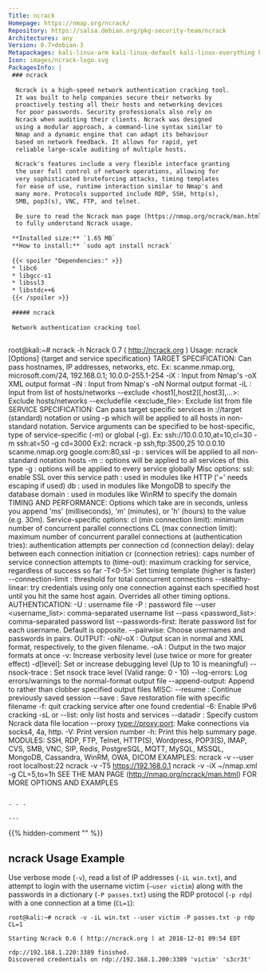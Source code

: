 ```yaml
---
Title: ncrack
Homepage: https://nmap.org/ncrack/
Repository: https://salsa.debian.org/pkg-security-team/ncrack
Architectures: any
Version: 0.7+debian-3
Metapackages: kali-linux-arm kali-linux-default kali-linux-everything kali-linux-headless kali-linux-large kali-tools-passwords kali-tools-web 
Icon: images/ncrack-logo.svg
PackagesInfo: |
 ### ncrack
 
  Ncrack is a high-speed network authentication cracking tool.
  It was built to help companies secure their networks by
  proactively testing all their hosts and networking devices
  for poor passwords. Security professionals also rely on
  Ncrack when auditing their clients. Ncrack was designed
  using a modular approach, a command-line syntax similar to
  Nmap and a dynamic engine that can adapt its behaviour
  based on network feedback. It allows for rapid, yet
  reliable large-scale auditing of multiple hosts.
   
  Ncrack's features include a very flexible interface granting
  the user full control of network operations, allowing for
  very sophisticated bruteforcing attacks, timing templates
  for ease of use, runtime interaction similar to Nmap's and
  many more. Protocols supported include RDP, SSH, http(s),
  SMB, pop3(s), VNC, FTP, and telnet.
   
  Be sure to read the Ncrack man page (https://nmap.org/ncrack/man.html)
  to fully understand Ncrack usage.
 
 **Installed size:** `1.65 MB`  
 **How to install:** `sudo apt install ncrack`  
 
 {{< spoiler "Dependencies:" >}}
 * libc6 
 * libgcc-s1 
 * libssl3 
 * libstdc++6 
 {{< /spoiler >}}
 
 ##### ncrack
 
 Network authentication cracking tool
 
 ```
 root@kali:~# ncrack -h
 Ncrack 0.7 ( http://ncrack.org )
 Usage: ncrack [Options] {target and service specification}
 TARGET SPECIFICATION:
   Can pass hostnames, IP addresses, networks, etc.
   Ex: scanme.nmap.org, microsoft.com/24, 192.168.0.1; 10.0.0-255.1-254
   -iX <inputfilename>: Input from Nmap's -oX XML output format
   -iN <inputfilename>: Input from Nmap's -oN Normal output format
   -iL <inputfilename>: Input from list of hosts/networks
   --exclude <host1[,host2][,host3],...>: Exclude hosts/networks
   --excludefile <exclude_file>: Exclude list from file
 SERVICE SPECIFICATION:
   Can pass target specific services in <service>://target (standard) notation or
   using -p which will be applied to all hosts in non-standard notation.
   Service arguments can be specified to be host-specific, type of service-specific
   (-m) or global (-g). Ex: ssh://10.0.0.10,at=10,cl=30 -m ssh:at=50 -g cd=3000
   Ex2: ncrack -p ssh,ftp:3500,25 10.0.0.10 scanme.nmap.org google.com:80,ssl
   -p <service-list>: services will be applied to all non-standard notation hosts
   -m <service>:<options>: options will be applied to all services of this type
   -g <options>: options will be applied to every service globally
   Misc options:
     ssl: enable SSL over this service
     path <name>: used in modules like HTTP ('=' needs escaping if used)
     db <name>: used in modules like MongoDB to specify the database
     domain <name>: used in modules like WinRM to specify the domain
 TIMING AND PERFORMANCE:
   Options which take <time> are in seconds, unless you append 'ms'
   (milliseconds), 'm' (minutes), or 'h' (hours) to the value (e.g. 30m).
   Service-specific options:
     cl (min connection limit): minimum number of concurrent parallel connections
     CL (max connection limit): maximum number of concurrent parallel connections
     at (authentication tries): authentication attempts per connection
     cd (connection delay): delay <time> between each connection initiation
     cr (connection retries): caps number of service connection attempts
     to (time-out): maximum cracking <time> for service, regardless of success so far
   -T<0-5>: Set timing template (higher is faster)
   --connection-limit <number>: threshold for total concurrent connections
   --stealthy-linear: try credentials using only one connection against each specified host 
     until you hit the same host again. Overrides all other timing options.
 AUTHENTICATION:
   -U <filename>: username file
   -P <filename>: password file
   --user <username_list>: comma-separated username list
   --pass <password_list>: comma-separated password list
   --passwords-first: Iterate password list for each username. Default is opposite.
   --pairwise: Choose usernames and passwords in pairs.
 OUTPUT:
   -oN/-oX <file>: Output scan in normal and XML format, respectively, to the given filename.
   -oA <basename>: Output in the two major formats at once
   -v: Increase verbosity level (use twice or more for greater effect)
   -d[level]: Set or increase debugging level (Up to 10 is meaningful)
   --nsock-trace <level>: Set nsock trace level (Valid range: 0 - 10)
   --log-errors: Log errors/warnings to the normal-format output file
   --append-output: Append to rather than clobber specified output files
 MISC:
   --resume <file>: Continue previously saved session
   --save <file>: Save restoration file with specific filename
   -f: quit cracking service after one found credential
   -6: Enable IPv6 cracking
   -sL or --list: only list hosts and services
   --datadir <dirname>: Specify custom Ncrack data file location
   --proxy <type://proxy:port>: Make connections via socks4, 4a, http.
   -V: Print version number
   -h: Print this help summary page.
 MODULES:
   SSH, RDP, FTP, Telnet, HTTP(S), Wordpress, POP3(S), IMAP, CVS, SMB, VNC, SIP, Redis, PostgreSQL, MQTT, MySQL, MSSQL, MongoDB, Cassandra, WinRM, OWA, DICOM
 EXAMPLES:
   ncrack -v --user root localhost:22
   ncrack -v -T5 https://192.168.0.1
   ncrack -v -iX ~/nmap.xml -g CL=5,to=1h
 SEE THE MAN PAGE (http://nmap.org/ncrack/man.html) FOR MORE OPTIONS AND EXAMPLES
 ```
 
 - - -
 
---
```

{{% hidden-comment "<!--Do not edit anything above this line-->" %}}

## ncrack Usage Example

Use verbose mode (`-v`), read a list of IP addresses (`-iL win.txt`), and attempt to login with the username victim (`–user victim`) along with the passwords in a dictionary (`-P passes.txt`) using the RDP protocol (`-p rdp`) with a one connection at a time (`CL=1`):

```
root@kali:~# ncrack -v -iL win.txt --user victim -P passes.txt -p rdp CL=1

Starting Ncrack 0.6 ( http://ncrack.org ) at 2018-12-01 09:54 EDT

rdp://192.168.1.220:3389 finished.
Discovered credentials on rdp://192.168.1.200:3389 'victim' 's3cr3t'
```
